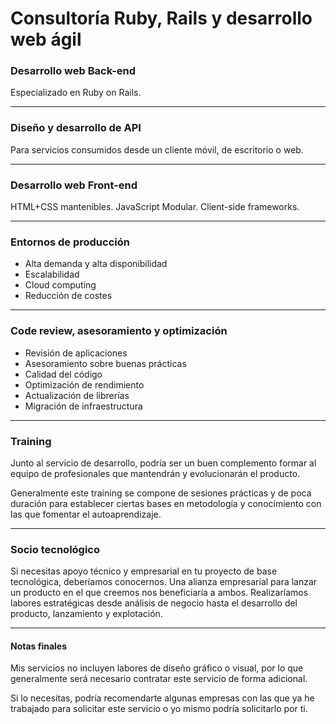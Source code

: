 # Consultoría Ruby, Rails y desarrollo web ágil

### Desarrollo web Back-end

Especializado en Ruby on Rails.

* * *

### Diseño y desarrollo de API

Para servicios consumidos desde un cliente móvil, de escritorio o web.

* * *

### Desarrollo web Front-end

HTML+CSS mantenibles. JavaScript Modular. Client-side frameworks.

* * *

### Entornos de producción

* Alta demanda y alta disponibilidad
* Escalabilidad
* Cloud computing
* Reducción de costes

* * *

### Code review, asesoramiento y optimización

* Revisión de aplicaciones
* Asesoramiento sobre buenas prácticas
* Calidad del código
* Optimización de rendimiento
* Actualización de librerías
* Migración de infraestructura

* * *

### Training

Junto al servicio de desarrollo, podría ser un buen complemento
formar al equipo de profesionales que mantendrán y evolucionarán el
producto.

Generalmente este training se compone de sesiones prácticas y de poca
duración para establecer ciertas bases en metodología y conocimiento con
las que fomentar el autoaprendizaje.

* * *

### Socio tecnológico

Si necesitas apoyo técnico y empresarial en tu proyecto de base
tecnológica, deberíamos conocernos. Una alianza empresarial para lanzar
un producto en el que creemos nos beneficiaría a ambos. Realizaríamos
labores estratégicas desde análisis de negocio hasta el desarrollo
del producto, lanzamiento y explotación.

* * *

#### Notas finales

Mis servicios no incluyen labores de diseño gráfico o visual, por lo que
generalmente será necesario contratar este servicio de forma adicional.

Si lo necesitas, podría recomendarte algunas empresas con las que ya
he trabajado para solicitar este servicio o yo mismo podría solicitarlo
por ti.
